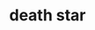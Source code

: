 ---
published: true
img: /media/lets-crash-the-death-star.jpeg
img-name: crash
medium: watercolor, ink, gouache
title: death star
---